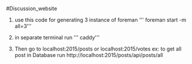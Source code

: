 #Discussion_website


1) use this code for generating 3 instance of foreman
'''
foreman start -m all=3'''

2) in separate terminal run
'''
caddy'''

3) Then go to localhost:2015/posts or localhost:2015/votes
ex: to get all post in Database run
http://localhost:2015/posts/api/posts/all
